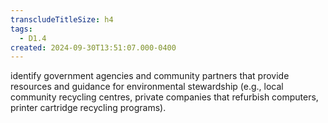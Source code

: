 ```yaml
---
transcludeTitleSize: h4
tags:
  - D1.4
created: 2024-09-30T13:51:07.000-0400
---
```

identify government agencies and community partners that provide resources and guidance for environmental stewardship (e.g., local community recycling centres, private companies that refurbish computers, printer cartridge recycling programs).